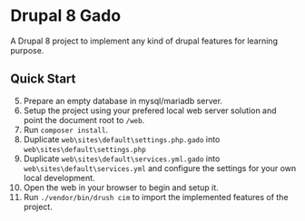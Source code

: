 # Drupal 8 Gado

A Drupal 8 project to implement any kind of drupal features for learning purpose.

## Quick Start
5. Prepare an empty database in mysql/mariadb server.
1. Setup the project using your prefered local web server solution and point the document root to `/web`.
2. Run `composer install`.
3. Duplicate `web\sites\default\settings.php.gado` into `web\sites\default\settings.php` 
4. Duplicate `web\sites\default\services.yml.gado` into `web\sites\default\services.yml` and configure the settings for your own local development.
5. Open the web in your browser to begin and setup it.
6. Run `./vendor/bin/drush cim` to import the implemented features of the project.